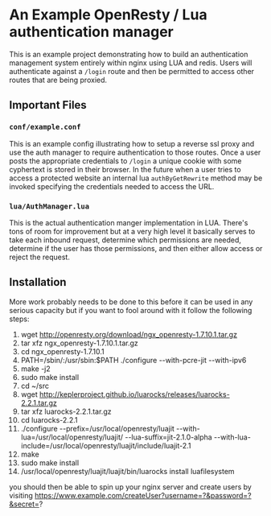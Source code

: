 # An Example OpenResty / Lua authentication manager
This is an example project demonstrating how to build an authentication management system entirely within nginx using LUA and redis. Users will authenticate against a `/login` route and then be permitted to access other routes that are being proxied. 

## Important Files
### `conf/example.conf`
This is an example config illustrating how to setup a reverse ssl proxy and use the auth manager to require authentication to those routes.  Once a user posts the appropriate credentials to `/login` a unique cookie with some cyphertext is stored in their browser. In the future when a user tries to access a protected website an internal lua `authByGetRewrite` method may be invoked specifying the credentials needed to access the URL. 

### `lua/AuthManager.lua`
This is the actual authentication manger implementation in LUA. There's tons of room for improvement but at a very high level it basically serves to take each inbound request, determine which permissions are needed, determine if the user has those permissions, and then either allow access or reject the request.

## Installation
More work probably needs to be done to this before it can be used in any serious capacity but if you want to fool around with it follow the following steps:
1. wget http://openresty.org/download/ngx_openresty-1.7.10.1.tar.gz
1. tar xfz ngx_openresty-1.7.10.1.tar.gz
1. cd ngx_openresty-1.7.10.1
1. PATH=/sbin/:/usr/sbin:$PATH ./configure --with-pcre-jit --with-ipv6
1. make -j2
1. sudo make install
1. cd ~/src
1. wget http://keplerproject.github.io/luarocks/releases/luarocks-2.2.1.tar.gz
1. tar xfz luarocks-2.2.1.tar.gz
1. cd luarocks-2.2.1
1. ./configure --prefix=/usr/local/openresty/luajit --with-lua=/usr/local/openresty/luajit/ --lua-suffix=jit-2.1.0-alpha --with-lua-include=/usr/local/openresty/luajit/include/luajit-2.1
1. make
1. sudo make install
1. /usr/local/openresty/luajit/luajit/bin/luarocks install luafilesystem

you should then be able to spin up your nginx server and create users by visiting https://www.example.com/createUser?username=?&password=?&secret=?

